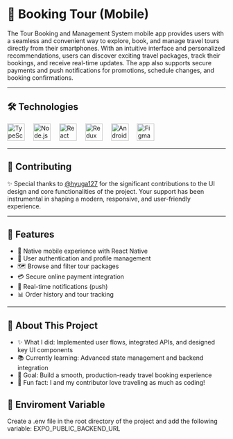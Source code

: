 <h1 align="left">📱 Booking Tour (Mobile)</h1>

<p align="left">
The Tour Booking and Management System mobile app provides users with a seamless and convenient way to explore, book, and manage travel tours directly from their smartphones. With an intuitive interface and personalized recommendations, users can discover exciting travel packages, track their bookings, and receive real-time updates. The app also supports secure payments and push notifications for promotions, schedule changes, and booking confirmations.
</p>

---

<h2 align="left">🛠️ Technologies</h2>

<div align="left">
  <img src="https://cdn.jsdelivr.net/gh/devicons/devicon/icons/typescript/typescript-original.svg" height="40" alt="TypeScript logo" />
  <img width="12" />
  <img src="https://cdn.jsdelivr.net/gh/devicons/devicon/icons/nodejs/nodejs-original.svg" height="40" alt="Node.js logo" />
  <img width="12" />
  <img src="https://cdn.jsdelivr.net/gh/devicons/devicon/icons/react/react-original.svg" height="40" alt="React Native logo" />
  <img width="12" />
  <img src="https://cdn.jsdelivr.net/gh/devicons/devicon/icons/redux/redux-original.svg" height="40" alt="Redux logo" />
  <img width="12" />
  <img src="https://cdn.simpleicons.org/android/3DDC84" height="40" alt="Android logo" />
  <img width="12" />
  <img src="https://skillicons.dev/icons?i=figma" height="40" alt="Figma logo" />
</div>

---

<h2 align="left">🤝 Contributing</h2>

<p align="left">
✨ Special thanks to <a href="https://github.com/hyuga127">@hyuga127</a> for the significant contributions to the UI design and core functionalities of the project. Your support has been instrumental in shaping a modern, responsive, and user-friendly experience.
</p>

---

<h2 align="left">🚀 Features</h2>

<ul align="left">
  <li>📱 Native mobile experience with React Native</li>
  <li>🔐 User authentication and profile management</li>
  <li>🗺️ Browse and filter tour packages</li>
  <li>💳 Secure online payment integration</li>
  <li>🔔 Real-time notifications (push)</li>
  <li>📊 Order history and tour tracking</li>
</ul>

---

<h2 align="left">📌 About This Project</h2>

<ul align="left">
  <li>✨ What I did: Implemented user flows, integrated APIs, and designed key UI components</li>
  <li>📚 Currently learning: Advanced state management and backend integration</li>
  <li>🎯 Goal: Build a smooth, production-ready travel booking experience</li>
  <li>🎲 Fun fact: I and my contributor love traveling as much as coding!</li>
</ul>


<h2 align="left">🔧 Enviroment Variable</h2>

<p align="left">
Create a .env file in the root directory of the project and add the following variable:
  EXPO_PUBLIC_BACKEND_URL
</p>
